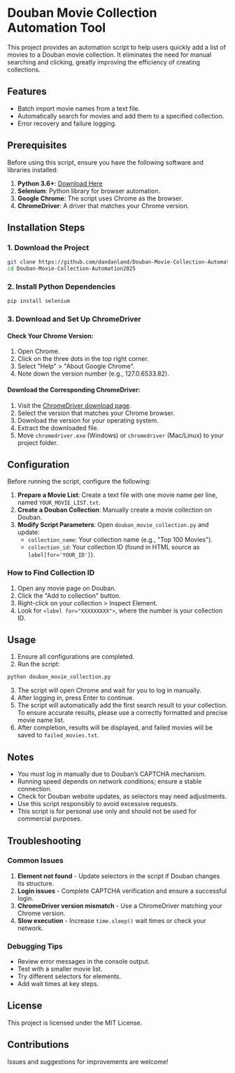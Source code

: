 # Douban Movie Collection Automation Tool

This project provides an automation script to help users quickly add a list of movies to a Douban movie collection. It eliminates the need for manual searching and clicking, greatly improving the efficiency of creating collections.

## Features

- Batch import movie names from a text file.
- Automatically search for movies and add them to a specified collection.
- Error recovery and failure logging.

## Prerequisites

Before using this script, ensure you have the following software and libraries installed:

1. **Python 3.6+**: [Download Here](https://www.python.org/downloads/)
2. **Selenium**: Python library for browser automation.
3. **Google Chrome**: The script uses Chrome as the browser.
4. **ChromeDriver**: A driver that matches your Chrome version.

## Installation Steps

### 1. Download the Project

```bash
git clone https://github.com/dandanland/Douban-Movie-Collection-Automation2025.git
cd Douban-Movie-Collection-Automation2025
```

### 2. Install Python Dependencies

```bash
pip install selenium
```

### 3. Download and Set Up ChromeDriver

#### Check Your Chrome Version:
1. Open Chrome.
2. Click on the three dots in the top right corner.
3. Select "Help" > "About Google Chrome".
4. Note down the version number (e.g., 127.0.6533.82).

#### Download the Corresponding ChromeDriver:
1. Visit the [ChromeDriver download page](https://chromedriver.chromium.org/downloads).
2. Select the version that matches your Chrome browser.
3. Download the version for your operating system.
4. Extract the downloaded file.
5. Move `chromedriver.exe` (Windows) or `chromedriver` (Mac/Linux) to your project folder.

## Configuration

Before running the script, configure the following:

1. **Prepare a Movie List**: Create a text file with one movie name per line, named `YOUR_MOVIE_LIST.txt`.
2. **Create a Douban Collection**: Manually create a movie collection on Douban.
3. **Modify Script Parameters**: Open `douban_movie_collection.py` and update:
   - `collection_name`: Your collection name (e.g., "Top 100 Movies").
   - `collection_id`: Your collection ID (found in HTML source as `label[for='YOUR_ID']`).

### How to Find Collection ID

1. Open any movie page on Douban.
2. Click the "Add to collection" button.
3. Right-click on your collection > Inspect Element.
4. Look for `<label for="XXXXXXXXX">`, where the number is your collection ID.

## Usage

1. Ensure all configurations are completed.
2. Run the script:

```bash
python douban_movie_collection.py
```

3. The script will open Chrome and wait for you to log in manually.
4. After logging in, press Enter to continue.
5. The script will automatically add the first search result to your collection. To ensure accurate results, please use a correctly formatted and precise movie name list.
6. After completion, results will be displayed, and failed movies will be saved to `failed_movies.txt`.

## Notes

- You must log in manually due to Douban’s CAPTCHA mechanism.
- Running speed depends on network conditions; ensure a stable connection.
- Check for Douban website updates, as selectors may need adjustments.
- Use this script responsibly to avoid excessive requests.
- This script is for personal use only and should not be used for commercial purposes.

## Troubleshooting

### Common Issues

1. **Element not found** - Update selectors in the script if Douban changes its structure.
2. **Login issues** - Complete CAPTCHA verification and ensure a successful login.
3. **ChromeDriver version mismatch** - Use a ChromeDriver matching your Chrome version.
4. **Slow execution** - Increase `time.sleep()` wait times or check your network.

### Debugging Tips

- Review error messages in the console output.
- Test with a smaller movie list.
- Try different selectors for elements.
- Add wait times at key steps.

## License

This project is licensed under the MIT License.

## Contributions

Issues and suggestions for improvements are welcome!

